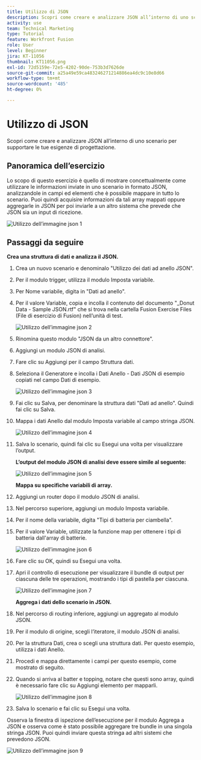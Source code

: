 ```yaml
---
title: Utilizzo di JSON
description: Scopri come creare e analizzare JSON all’interno di uno scenario per supportare le tue esigenze di progettazione.
activity: use
team: Technical Marketing
type: Tutorial
feature: Workfront Fusion
role: User
level: Beginner
jira: KT-11056
thumbnail: KT11056.png
exl-id: 72d5159e-72e5-4202-90de-753b3d7626de
source-git-commit: a25a49e59ca483246271214886ea4dc9c10e8d66
workflow-type: tm+mt
source-wordcount: '485'
ht-degree: 0%

---
```


# Utilizzo di JSON

Scopri come creare e analizzare JSON all’interno di uno scenario per supportare le tue esigenze di progettazione.

## Panoramica dell’esercizio

Lo scopo di questo esercizio è quello di mostrare concettualmente come utilizzare le informazioni inviate in uno scenario in formato JSON, analizzandole in campi ed elementi che è possibile mappare in tutto lo scenario. Puoi quindi acquisire informazioni da tali array mappati oppure aggregarle in JSON per poi inviarle a un altro sistema che prevede che JSON sia un input di ricezione.

![Utilizzo dell’immagine json 1](../12-exercises/assets/working-with-json-walkthrough-1.png)

## Passaggi da seguire

**Crea una struttura di dati e analizza il JSON.**

1. Crea un nuovo scenario e denominalo &quot;Utilizzo dei dati ad anello JSON&quot;.
1. Per il modulo trigger, utilizza il modulo Imposta variabile.
1. Per Nome variabile, digita in &quot;Dati ad anello&quot;.
1. Per il valore Variable, copia e incolla il contenuto del documento &quot;_Donut Data - Sample JSON.rtf&quot; che si trova nella cartella Fusion Exercise Files (File di esercizio di Fusion) nell’unità di test.

   ![Utilizzo dell’immagine json 2](../12-exercises/assets/working-with-json-walkthrough-2.png)

1. Rinomina questo modulo &quot;JSON da un altro connettore&quot;.
1. Aggiungi un modulo JSON di analisi.
1. Fare clic su Aggiungi per il campo Struttura dati.
1. Seleziona il Generatore e incolla i Dati Anello - Dati JSON di esempio copiati nel campo Dati di esempio.

   ![Utilizzo dell’immagine json 3](../12-exercises/assets/working-with-json-walkthrough-3.png)

1. Fai clic su Salva, per denominare la struttura dati &quot;Dati ad anello&quot;. Quindi fai clic su Salva.
1. Mappa i dati Anello dal modulo Imposta variabile al campo stringa JSON.

   ![Utilizzo dell’immagine json 4](../12-exercises/assets/working-with-json-walkthrough-4.png)

1. Salva lo scenario, quindi fai clic su Esegui una volta per visualizzare l’output.

   **L’output del modulo JSON di analisi deve essere simile al seguente:**

   ![Utilizzo dell’immagine json 5](../12-exercises/assets/working-with-json-walkthrough-5.png)

   **Mappa su specifiche variabili di array.**

1. Aggiungi un router dopo il modulo JSON di analisi.
1. Nel percorso superiore, aggiungi un modulo Imposta variabile.
1. Per il nome della variabile, digita &quot;Tipi di batteria per ciambella&quot;.
1. Per il valore Variable, utilizzate la funzione map per ottenere i tipi di batteria dall&#39;array di batterie.

   ![Utilizzo dell’immagine json 6](../12-exercises/assets/working-with-json-walkthrough-6.png)

1. Fare clic su OK, quindi su Esegui una volta.
1. Apri il controllo di esecuzione per visualizzare il bundle di output per ciascuna delle tre operazioni, mostrando i tipi di pastella per ciascuna.

   ![Utilizzo dell’immagine json 7](../12-exercises/assets/working-with-json-walkthrough-7.png)

   **Aggrega i dati dello scenario in JSON.**

1. Nel percorso di routing inferiore, aggiungi un aggregato al modulo JSON.
1. Per il modulo di origine, scegli l’iteratore, il modulo JSON di analisi.
1. Per la struttura Dati, crea o scegli una struttura dati. Per questo esempio, utilizza i dati Anello.
1. Procedi e mappa direttamente i campi per questo esempio, come mostrato di seguito.
1. Quando si arriva al batter e topping, notare che questi sono array, quindi è necessario fare clic su Aggiungi elemento per mapparli.

   ![Utilizzo dell’immagine json 8](../12-exercises/assets/working-with-json-walkthrough-8.png)

1. Salva lo scenario e fai clic su Esegui una volta.

Osserva la finestra di ispezione dell’esecuzione per il modulo Aggrega a JSON e osserva come è stato possibile aggregare tre bundle in una singola stringa JSON. Puoi quindi inviare questa stringa ad altri sistemi che prevedono JSON.

![Utilizzo dell’immagine json 9](../12-exercises/assets/working-with-json-walkthrough-9.png)
